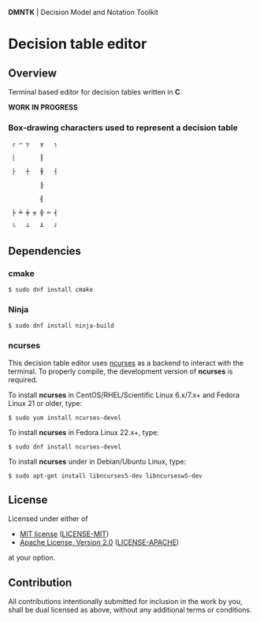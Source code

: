 **DMNTK** | Decision Model and Notation Toolkit

# Decision table editor

## Overview

Terminal based editor for decision tables written in **C**.

**WORK IN PROGRESS**

### Box-drawing characters used to represent a decision table

```
 ┌ ─ ┬   ╥   ┐   
 
 │       ║
 
 ├   ┼   ╫   ┤
 
         ╟
         
         ╢
 
 ╞ ╧ ╪ ╤ ╬ ═ ╡
 
 └   ┴   ╨   ┘
```

## Dependencies

### cmake

```
$ sudo dnf install cmake
```

### Ninja

```
$ sudo dnf install ninja-build
```

### ncurses

This decision table editor uses [ncurses](https://invisible-island.net/ncurses/) as a backend to interact with the
terminal.
To properly compile, the development version of **ncurses** is required.

To install **ncurses** in CentOS/RHEL/Scientific Linux 6.x/7.x+ and Fedora Linux 21 or older, type:

```shell
$ sudo yum install ncurses-devel
```

To install **ncurses** in Fedora Linux 22.x+, type:

```shell
$ sudo dnf install ncurses-devel
```

To install **ncurses** under in Debian/Ubuntu Linux, type:

```shell
$ sudo apt-get install libncurses5-dev libncursesw5-dev
```

## License

Licensed under either of

- [MIT license](https://opensource.org/licenses/MIT) ([LICENSE-MIT](https://github.com/dmntk/dmntk.rs/blob/main/LICENSE-MIT))
- [Apache License, Version 2.0](https://www.apache.org/licenses/LICENSE-2.0) ([LICENSE-APACHE](https://github.com/dmntk/dmntk.rs/blob/main/LICENSE-APACHE))

at your option.

## Contribution

All contributions intentionally submitted for inclusion in the work by you,
shall be dual licensed as above, without any additional terms or conditions.